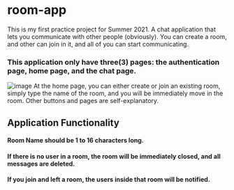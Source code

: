 # room-app 
This is my first practice project for Summer 2021. A chat application that lets you communicate with other people (obviously). You can create a room, and other can join in it, and all of you can start communicating.

### This application only have three(3) pages: the authentication page, home page, and the chat page.
![image](https://user-images.githubusercontent.com/57309472/124804926-669ed480-df8d-11eb-967b-924561b00273.png)
At the home page, you can either create or join an existing room, simply type the name of the room, and you will be immediately move in the room.
Other buttons and pages are self-explanatory.

## Application Functionality
#### Room Name should be 1 to 16 characters long.
#### If there is no user in a room, the room will be immediately closed, and all messages are deleted.
#### If you join and left a room, the users inside that room will be notified.


